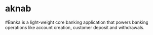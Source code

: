# aknab
#Banka is a light-weight core banking application that powers banking operations like account creation, customer deposit and withdrawals.